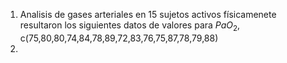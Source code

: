 1. Analisis de gases arteriales en 15 sujetos activos físicamenete resultaron los siguientes datos de valores para $PaO_2$,  c(75,80,80,74,84,78,89,72,83,76,75,87,78,79,88)
2. 
